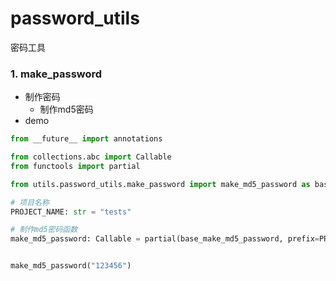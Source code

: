 # password_utils

密码工具

### 1. make_password

- 制作密码
    - 制作md5密码
- demo
 
```python
from __future__ import annotations

from collections.abc import Callable
from functools import partial

from utils.password_utils.make_password import make_md5_password as base_make_md5_password

# 项目名称
PROJECT_NAME: str = "tests"

# 制作md5密码函数
make_md5_password: Callable = partial(base_make_md5_password, prefix=PROJECT_NAME)


make_md5_password("123456")
```
